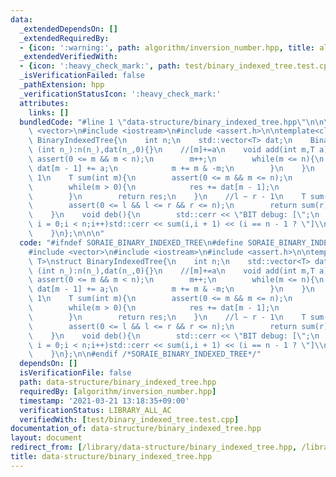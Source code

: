 ```yaml
---
data:
  _extendedDependsOn: []
  _extendedRequiredBy:
  - {icon: ':warning:', path: algorithm/inversion_number.hpp, title: algorithm/inversion_number.hpp}
  _extendedVerifiedWith:
  - {icon: ':heavy_check_mark:', path: test/binary_indexed_tree.test.cpp, title: test/binary_indexed_tree.test.cpp}
  _isVerificationFailed: false
  _pathExtension: hpp
  _verificationStatusIcon: ':heavy_check_mark:'
  attributes:
    links: []
  bundledCode: "#line 1 \"data-structure/binary_indexed_tree.hpp\"\n\n\n\n#include\
    \ <vector>\n#include <iostream>\n#include <assert.h>\n\ntemplate<class T>\nstruct\
    \ BinaryIndexedTree{\n    int n;\n    std::vector<T> dat;\n    BinaryIndexedTree\
    \ (int n_):n(n_),dat(n_,0){}\n    //[m]+=a\n    void add(int m,T a){\n       \
    \ assert(0 <= m && m < n);\n        m++;\n        while(m <= n){\n           \
    \ dat[m - 1] += a;\n            m += m & -m;\n        }\n    }\n    //0 ~ m -\
    \ 1\n    T sum(int m){\n        assert(0 <= m && m <= n);\n        T res = 0;\n\
    \        while(m > 0){\n            res += dat[m - 1];\n            m -= m & -m;\n\
    \        }\n        return res;\n    }\n    //l ~ r - 1\n    T sum(int l,int r){\n\
    \        assert(0 <= l && l <= r && r <= n);\n        return sum(r) - sum(l);\n\
    \    }\n    void deb(){\n        std::cerr << \"BIT debug: [\";\n        for(int\
    \ i = 0;i < n;i++)std::cerr << sum(i,i + 1) << (i == n - 1 ? \"]\\n\":\",\");\n\
    \    }\n};\n\n\n"
  code: "#ifndef SORAIE_BINARY_INDEXED_TREE\n#define SORAIE_BINARY_INDEXED_TREE\n\n\
    #include <vector>\n#include <iostream>\n#include <assert.h>\n\ntemplate<class\
    \ T>\nstruct BinaryIndexedTree{\n    int n;\n    std::vector<T> dat;\n    BinaryIndexedTree\
    \ (int n_):n(n_),dat(n_,0){}\n    //[m]+=a\n    void add(int m,T a){\n       \
    \ assert(0 <= m && m < n);\n        m++;\n        while(m <= n){\n           \
    \ dat[m - 1] += a;\n            m += m & -m;\n        }\n    }\n    //0 ~ m -\
    \ 1\n    T sum(int m){\n        assert(0 <= m && m <= n);\n        T res = 0;\n\
    \        while(m > 0){\n            res += dat[m - 1];\n            m -= m & -m;\n\
    \        }\n        return res;\n    }\n    //l ~ r - 1\n    T sum(int l,int r){\n\
    \        assert(0 <= l && l <= r && r <= n);\n        return sum(r) - sum(l);\n\
    \    }\n    void deb(){\n        std::cerr << \"BIT debug: [\";\n        for(int\
    \ i = 0;i < n;i++)std::cerr << sum(i,i + 1) << (i == n - 1 ? \"]\\n\":\",\");\n\
    \    }\n};\n\n#endif /*SORAIE_BINARY_INDEXED_TREE*/"
  dependsOn: []
  isVerificationFile: false
  path: data-structure/binary_indexed_tree.hpp
  requiredBy: [algorithm/inversion_number.hpp]
  timestamp: '2021-03-21 13:18:35+09:00'
  verificationStatus: LIBRARY_ALL_AC
  verifiedWith: [test/binary_indexed_tree.test.cpp]
documentation_of: data-structure/binary_indexed_tree.hpp
layout: document
redirect_from: [/library/data-structure/binary_indexed_tree.hpp, /library/data-structure/binary_indexed_tree.hpp.html]
title: data-structure/binary_indexed_tree.hpp
---
```

